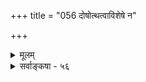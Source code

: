 +++
title = "056 दोषोत्थत्वाविशेषे न"

+++
<details><summary>मूलम्</summary>

दोषोत्थत्वाविशेषे न हि भवति परं पूर्वबाधप्रगल्भं दोषज्ञानं तु माभूदविदुषि पुरुषे वस्तुतस्त्वन्यथा तत् ।  
निर्दोषत्वाभिमन्तृस्वसमयिमतिभिः किं न मिथ्याकृतान्ताः प्रा(बल्यं)गल्भ्यं चेन्निषेधः पर इति मुखरं तुर्यबौद्धस्य तूर्यम् ॥ ५६ ॥
</details>

<details><summary>सर्वाङ्कषा - ५६</summary>

T 

यद्यपि दोषमूलत्वं सर्वेषामपि प्रमाणानां समम्, अथापि श्रुत्या भेदस्य मिथ्यात्वं सिद्ध्यत्येव । यथा 'भूतले घटो नास्ति' इत्यत्र 'भूतले घटोऽस्ति' इत्येतावानंशः नञः शेषभूतः, न स्वार्थे तात्पर्यवान् । विधिनिषेधयोर्मध्ये निषेधस्य प्रतियोगिसमर्पणरूपत्वं विधेः सर्वसंमतम् । तथैव भेदवाक्यानामभेदशेषभूतत्वेन स्वार्थे न तात्पर्यमित्यभेदसिद्ध्या भेदप्रपञ्चस्य निवृत्तिः सिद्धैवेति शङ्कां निराकरोति - दोषोत्थत्वेत्यादिना । **दोषोत्थत्वाविशेषे** = प्रत्यक्षानुमानागमानां त्रयाणामपि आविद्यत्वेन दोषमूलत्वस्य साम्येऽपि **परम्** = निषेधबोधकं परं शास्त्रम् **पूर्वबाधप्रगल्भम्** = पूर्वस्य भेदसमर्पकस्य प्रत्यक्षादेः बाधे समर्थम् भवत्येव, परत्वादेवेति न हि 



482 

निर्दोषत्वाभिमन्तृस्वसमयिमतिभिः किं न मिथ्या कृतान्ताः ? 

प्राबल्यं चेन्निषेधः पर इति, मुखरं तुर्यबौद्धस्य तूर्यम् ॥56॥ 

भवति । कुतः ? न हि परत्वमात्रं प्रतिबन्धकत्वप्रयोजकम् । अप्रामाण्यज्ञानानास्कन्दितस्यैव ज्ञानस्य प्रतिबन्धकत्वात् । अनन्तरकालिके निषेधकप्रमाणे दोषजन्यत्वनिश्चये सति प्रतिबन्धकत्वासंभवादिति भावः । प्रसिद्धोऽयमंशस्सर्वतीर्थकाराणामिति सूचनाय ' हि 'शब्दः । तथा च भेदवाक्यानामभेदवाक्यानाञ्च दोषमूलकत्वज्ञाने समाने सति परत्वमात्रादभेदवाक्यानां प्रतिबन्धकत्वं न संभवतीति भावः ॥ 

ननु सत्यपि सर्वेषां दोषमूलत्वे समाने, उत्तरज्ञाने दोषमूलत्वस्याज्ञाने प्रतिबन्धकत्वं स्यादेव; अप्रामाण्यज्ञानानास्कन्दितस्यैव प्रतिबन्धकत्वादिति चेत्तत्राह - दोषज्ञानमित्यादि । अविदुषि **तु** = अज्ञानिनि **पुरुषे** = सांसारिकजीवे तु **दोषज्ञानम्** = परस्मिन् ज्ञाने दोषमूलत्वज्ञानम् मा भूत्, ज्ञानिनि तु तदवश्यंभावि किल । जगतो मिथ्यात्वं हि ज्ञानिदृष्ट्यैव वक्तव्यम् । स तु सर्वं मिथ्येति जानात्येव । एवं सति तस्य परस्मिन् ज्ञानेऽपि दोषोत्थत्वनिश्चयात्, तेन ज्ञानेन प्रपञ्चबाधः कथं भवेत् ? 

ननु उत्तरस्मिन् ज्ञाने भ्रमत्वनिर्णयो ब्रह्मापरोक्ष्यानन्तरमेव संभवी । ततः पूर्वं भ्रमत्वनिर्णयाभावादप्रामाण्यज्ञानानास्कन्दितत्वस्य सत्त्वेन प्रपञ्चभ्रमनिर्वतनक्षमत्वं भ्रमात्मकस्याप्युत्तरज्ञानस्य भवत्येवेति चेत्, तत्राह - वस्तुत इत्यादि । **वस्तुतस्तु** = वस्तुस्वरूपदृष्ट्या तु **तत्** = उत्तरज्ञानमपि **अन्यथा** = मिथ्यैव किल ! वस्तुतः गुरूपदेशात् ब्रह्मव्यतिरिक्तमिथ्यात्वज्ञानं पूर्वमपि वर्तत एव । गुरूपदिष्टत्वादेव नाप्यप्रामाण्यसंशयः । अतश्च ज्ञान्यपेक्षयाऽज्ञानिन एव वरम् । यतस्ते स्वकक्ष्यायां प्रामाणिकाः । ज्ञानिनां तु प्रत्यक्षवत् शास्त्रमपि मिथ्येति ज्ञानवत्त्वात् उभयभ्रष्टा एव भवेयुः ॥ 



नन्वथापि वैदिकानां वेदवाक्येष्वभिमानातिशयादेव वेदवाक्यजन्यज्ञाने प्रामाण्यातिशयाज्जगद्भ्रमबाधोपपत्तिरित्याशङ्क्य समाधत्ते - निर्दोषत्वेत्यादि । **निर्दोषत्वाभिमन्तारः** = 'ममैव मतं निर्दुष्टम्' इति अभिमन्तारः – अभिमानवन्तः, अभिमानपदेन तस्यावास्तविकत्वमुच्यते, ये स्वसमयिनः तत्तत्सिद्धान्तिनः, तेषां **मतिभिः** = ज्ञानैः मिथ्याभूतैः **कृतान्ताः** = तेषां तेषां सिद्धान्ताः मिथ्याः न किं भवेयुः ? भवेयुरेव । तत्तदभिमानमात्रेण विषयो मिथ्या न भवेत् किम्? यदि न भवेत्, तर्हि लोके न किञ्चिदपि प्रतितिष्ठेत् । अतश्च उत्तरज्ञानेऽप्रमात्वज्ञानाभावे तस्य पूर्वज्ञानप्रतिबन्धकत्वं भवेत् कामम् । तत्तु केवलं वैयक्तिकम् । तावता वस्तुतः स्वरूपमेवान्यथा भवेत् किम् । यदि भवेत्, तर्हि लुब्धस्य काकणिकायां सुवर्णत्वभ्रान्त्या काकणिका सुवर्णं भवेत् । अतो भवत्संमतशास्त्रेण प्रत्यक्षबाधनं दुस्साधम् ॥ 

नन्वेवमपि विध्यपेक्षया निषेधस्योत्तरत्वेन प्राबल्यात्, उत्तरेण शास्त्रजन्यज्ञानेन पूर्वतनं प्रत्यक्षं बाध्यत एवेत्याशङ्क्य समाधत्ते - प्राबल्यमित्यादि । **निषेधः** = अभावः **परः** = भावापेक्षया अनन्तरकालिकः, भावनिषेधरूपत्वादभावस्य इति इति हेतोः प्राबल्यं **चेत्** = 'प्रत्यक्षं विधिरूपम्, शास्त्रं अप्रामाण्यज्ञानानास्कन्दितत्वमात्रेण तु निषेधरूपम्' इत्येतावन्मात्रात् शास्त्रं प्रबलम्, प्रत्यक्षं तु दुर्बलमिति यदि, तर्हि 

483 



202. 

[अपच्छेदाधिकरणविमर्शः ] 

निर्दोषं यच्च शास्त्रं तदपि बहुविधं बोधयत्येव भेदं 

वाक्ये तत्त्वोपदेशप्रकरणपठिते नान्यपर्यं प्रतीमः । 

**तुर्यबौद्धस्य** = माध्यमिकस्यैव **तूर्यम्** = **तूर्यवाद्यम्** = जयकाहलः **मुखरम्** = शब्दायमानं भवेत् । उभयोरपि भ्रमत्वेऽपि, उत्तरत्वमात्रात् द्वितीयं यदि बाधकं भवेत्, तदा सर्वापलापवादिनो माध्यमिकस्य वचनमेव वेदापेक्षयाऽपि प्रबलं भवेत्सर्वनिषेधरूपत्वादिति शास्त्रेण ब्रह्मणः सिद्धिरपि न स्यात् । अतः परत्वमात्रं न बाधकत्वप्रयोजकमिति शास्त्रेण प्रत्यक्षबाधोऽपि दुस्साधः ॥ 

वस्तुतस्तु अभेदः यथा भेदनिषेधरूपः, तथा भेदोऽपि अभेदनिषेधरूपः । विरुद्धयोः रूपयो : परस्परनिषेधरूपतायाः अनिवार्यत्वात् । यथा तमः प्रकाशयोः । तमः प्रकाशाभावरूपः । प्रकाशश्च तमोऽभावरूपः । यद्यपि पदद्वयेऽपि नञ् नास्ति, अथापि तदर्थयोः परस्परनिषेधरूपत्वमनिवार्यम् । तद्वदेव भेदपदे नञः अभावेऽपि, भेदः अभेदनिषेधरूपः । अभेदश्च भेदनिषेधरूपः । 'अद्वैतं परमार्थो हि द्वैतं तद्भेद उच्यते' (मां.का.3-18) इति हि तेषां मूलशासनम् । ततश्च भेदवाक्यान्येव निषेधवाक्यानि, अभेदवाक्यान्येव प्रतियोगिसमर्पकाणि कुतो न स्युः । सृष्टिप्रलयौ हि चक्रवत् परिवर्तेते । 'तद्धेदं तर्ह्यव्याकृतमासीत् तन्नामरूपाभ्यां व्याक्रियत' इत्यादिना एकस्य बहुभावः सृष्टिः । बहूनां एकीभाव एव प्रलयः । 'एकमेव ' ‘बहु स्याम्' इति पदाभ्यामयमर्थः स्पष्टः । तथा च एकत्वबहुत्वयोः चक्रवत् परिभ्रमतोः इदमेवाद्यं इदमेवानन्तरमिति निर्णयाभावात्, कस्य सत्यत्वं कस्य वा मिथ्यात्वं इति विनिगमकासंभवात्, अस्तु उभयोरपि सत्यत्वम् । मास्तु वोभयोरपि सत्यत्वम् । अनयोर्मध्ये उभयोस्सत्यत्वमेव वरम्, अन्यथा शून्यवादापत्तेः ॥ ५६ ॥
</details>
